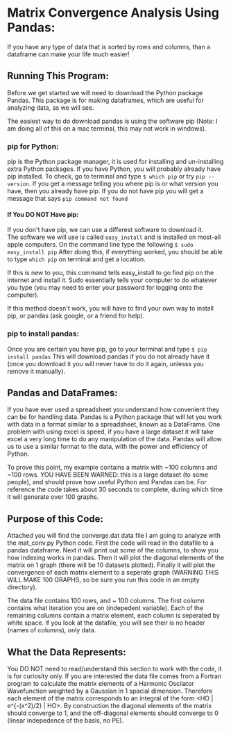 # Matrix Convergence Analysis Using Pandas:
If you have any type of data that is sorted by rows and columns, than a dataframe can make your life much easier!

## Running This Program:
Before we get started we will need to download the Python package Pandas.
This package is for making dataframes, which are useful for analyzing data, as we will see. 

The easiest way to do download pandas is using the software pip
(Note: I am doing all of this on a mac terminal, this may not work in windows).

### pip for Python:
pip is the Python package manager, it is used for installing and un-installing extra Python packages. 
If you have Python, you will probably already have pip installed.
To check, go to terminal and type `$ which pip` or try `pip --version`.
If you get a message telling you where pip is or what version you have, then you already have pip.
If you do not have pip you will get a message that says `pip command not found`

#### If You DO NOT Have pip:
If you don't have pip, we can use a differest software to download it.  
The software we will use is called `easy_install` and is installed on most-all apple computers. 
On the command line type the following `$ sudo easy_install pip`
After doing this, if everything worked, you should be able to type `which pip` on terminal and get a location.

If this is new to you, this command tells easy_install to go find pip on the internet and install it. 
Sudo essentially tells your computer to do whatever you type (you may need to enter your password for logging onto the computer). 

If this method doesn't work, you will have to find your own way to install pip, or pandas (ask google, or a friend for help). 

### pip to install pandas:
Once you are certain you have pip, go to your terminal and type `$ pip install pandas`
This will download pandas if you do not already have it (once you download it you will never have to do it again, unlesss you remove it manually).

## Pandas and DataFrames:
If you have ever used a spreadsheet you understand how convenient they can be for handling data.
Pandas is a Python package that will let you work with data in a format similar to a spreadsheet, known as a DataFrame.
One problem with using excel is speed, if you have a large dataset it will take excel a very long time to do any manipulation of the data. 
Pandas will allow us to use a similar format to the data, with the power and efficiency of Python. 

To prove this point, my example contains a matrix with ~100 columns and ~100 rows.
YOU HAVE BEEN WARNED: this is a large dataset (to some people), and should prove how useful Python and Pandas can be.
For reference the code takes about 30 seconds to complete, during which time it will generate over 100 graphs. 

## Purpose of this Code:
Attached you will find the converge.dat data file I am going to analyze with the mat_conv.py Python code. 
First the code will read in the datafile to a pandas dataframe.
Next it will print out some of the columns, to show you how indexing works in pandas. 
Then it will plot the diagonal elements of the matrix on 1 graph (there will be 10 datasets plotted). 
Finally it will plot the convergence of each matrix element to a seperate graph (WARNING THIS WILL MAKE 100 GRAPHS, so be sure you run this code in an empty directory).

The data file contains 100 rows, and ~ 100 columns.
The first column contains what iteration you are on (indepedent variable).
Each of the remaining columns contain a matrix element, each column is seperated by white space.
If you look at the datafile, you will see their is no header (names of columns), only data. 

## What the Data Represents:
You DO NOT need to read/understand this section to work with the code, it is for curiosity only. 
If you are interested the data file comes from a Fortran program to calculate the matrix elements of a Harmonic Oscilator Wavefunction weighted by a Gaussian in 1 spacial dimension. 
Therefore each element of the matrix corresponds to an integral of the form <HO | e^{-(x^2)/2} | HO>.
By construction the diagonal elements of the matrix should converge to 1, and the off-diagonal elements should converge to 0 (linear indepedence of the basis, no PE). 

